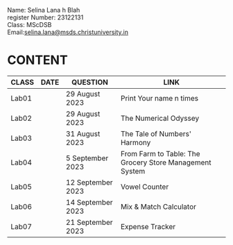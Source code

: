 Name: Selina Lana h Blah   
register Number: 23122131  
Class: MScDSB  
Email:selina.lana@msds.christuniversity.in


# CONTENT

|CLASS|DATE|QUESTION|LINK|
|-------|----------|--------------------------------------|-------------------------------|
|Lab01||29 August 2023|Print Your name n times|[Lab01](https://github.com/selinalana/MScDSB-MDS171-23122131-Selina/blob/main/Lab01.ipynb)|
|Lab02||29 August 2023|The Numerical Odyssey|[Lab02](https://github.com/selinalana/MScDSB-MDS171-23122131-Selina/blob/main/Lab02.ipynb)|
|Lab03||31 August 2023|The Tale of Numbers' Harmony|[Lab03](https://github.com/selinalana/MScDSB-MDS171-23122131-Selina/blob/main/Lab03.ipynb)|
|Lab04||5 September 2023|From Farm to Table: The Grocery Store Management System|[Lab04](https://github.com/selinalana/MScDSB-MDS171-23122131-Selina/blob/main/Lab%2004.ipynb)|
|Lab05||12 September 2023|Vowel Counter|[Lab05](https://github.com/selinalana/MScDSB-MDS171-23122131-Selina/blob/main/Lab05.ipynb)|
|Lab06||14 September 2023|Mix & Match Calculator|[Lab06](https://github.com/selinalana/MScDSB-MDS171-23122131-Selina/tree/main/Lab%2006)|
|Lab07||21 September 2023|Expense Tracker|[Lab07](https://github.com/selinalana/MScDSB-MDS171-23122131-Selina/tree/main/Lab%2007)|